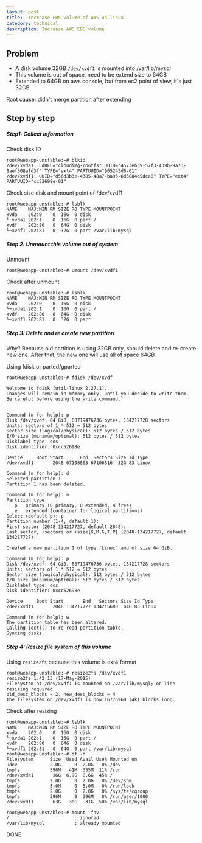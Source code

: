 ```yaml
---
layout: post
title:  Increase EBS volume of AWS on linux
category: technical 
description: Increase AWS EBS volume
---
```


## Problem

- A disk volume 32GB `/dev/xvdf1` is mounted into /var/lib/mysql
- This volume is out of space, need to be extend size to 64GB
- Extended to 64GB on aws console, but from ec2 point of view, it's just 32GB

Root cause: didn't merge partition after extending

<!--description-->

## Step by step

##### Step1: Collect information

Check disk ID
```
root@webapp-unstable:~# blkid
/dev/xvda1: LABEL="cloudimg-rootfs" UUID="4573eb39-57f3-439b-9a73-8aef508afd3f" TYPE="ext4" PARTUUID="965243d6-01"
/dev/xvdf1: UUID="d56d3b3e-4385-48a7-ba95-6d3884d5dca8" TYPE="ext4" PARTUUID="cc52698e-01"
```

Check size disk and mount point of /dev/xvdf1
```
root@webapp-unstable:~# lsblk
NAME    MAJ:MIN RM SIZE RO TYPE MOUNTPOINT
xvda    202:0    0  16G  0 disk
└─xvda1 202:1    0  16G  0 part /
xvdf    202:80   0  64G  0 disk
└─xvdf1 202:81   0  32G  0 part /var/lib/mysql
```

##### Step 2: Unmount this volume out of system 

Unmount
```
root@webapp-unstable:~# umount /dev/xvdf1
```

Check after unmount
```
root@webapp-unstable:~# lsblk
NAME    MAJ:MIN RM SIZE RO TYPE MOUNTPOINT
xvda    202:0    0  16G  0 disk
└─xvda1 202:1    0  16G  0 part /
xvdf    202:80   0  64G  0 disk
└─xvdf1 202:81   0  32G  0 part
```

##### Step 3: Delete and re create new partition

Why? Because old partition is using 32GB only, should delete and re-create new one. After that, the new one will use all of space 64GB

Using fdisk or parted/gparted
```
root@webapp-unstable:~# fdisk /dev/xvdf

Welcome to fdisk (util-linux 2.27.1).
Changes will remain in memory only, until you decide to write them.
Be careful before using the write command.


Command (m for help): p
Disk /dev/xvdf: 64 GiB, 68719476736 bytes, 134217728 sectors
Units: sectors of 1 * 512 = 512 bytes
Sector size (logical/physical): 512 bytes / 512 bytes
I/O size (minimum/optimal): 512 bytes / 512 bytes
Disklabel type: dos
Disk identifier: 0xcc52698e

Device     Boot Start      End  Sectors Size Id Type
/dev/xvdf1       2048 67108863 67106816  32G 83 Linux

Command (m for help): d
Selected partition 1
Partition 1 has been deleted.

Command (m for help): n
Partition type
   p   primary (0 primary, 0 extended, 4 free)
   e   extended (container for logical partitions)
Select (default p): p
Partition number (1-4, default 1):
First sector (2048-134217727, default 2048):
Last sector, +sectors or +size{K,M,G,T,P} (2048-134217727, default 134217727):

Created a new partition 1 of type 'Linux' and of size 64 GiB.

Command (m for help): p
Disk /dev/xvdf: 64 GiB, 68719476736 bytes, 134217728 sectors
Units: sectors of 1 * 512 = 512 bytes
Sector size (logical/physical): 512 bytes / 512 bytes
I/O size (minimum/optimal): 512 bytes / 512 bytes
Disklabel type: dos
Disk identifier: 0xcc52698e

Device     Boot Start       End   Sectors Size Id Type
/dev/xvdf1       2048 134217727 134215680  64G 83 Linux

Command (m for help): w
The partition table has been altered.
Calling ioctl() to re-read partition table.
Syncing disks.
```

##### Step 4: Resize file system of this volume

Using `resize2fs` because this volume is ext4 format
```
root@webapp-unstable:~# resize2fs /dev/xvdf1
resize2fs 1.42.13 (17-May-2015)
Filesystem at /dev/xvdf1 is mounted on /var/lib/mysql; on-line resizing required
old_desc_blocks = 2, new_desc_blocks = 4
The filesystem on /dev/xvdf1 is now 16776960 (4k) blocks long.
```

Check after resizing
```
root@webapp-unstable:~# lsblk
NAME    MAJ:MIN RM SIZE RO TYPE MOUNTPOINT
xvda    202:0    0  16G  0 disk
└─xvda1 202:1    0  16G  0 part /
xvdf    202:80   0  64G  0 disk
└─xvdf1 202:81   0  64G  0 part /var/lib/mysql
root@webapp-unstable:~# df -h
Filesystem      Size  Used Avail Use% Mounted on
udev            2.0G     0  2.0G   0% /dev
tmpfs           396M   41M  355M  11% /run
/dev/xvda1       16G  6.9G  8.6G  45% /
tmpfs           2.0G     0  2.0G   0% /dev/shm
tmpfs           5.0M     0  5.0M   0% /run/lock
tmpfs           2.0G     0  2.0G   0% /sys/fs/cgroup
tmpfs           396M     0  396M   0% /run/user/1000
/dev/xvdf1       63G   30G   31G  50% /var/lib/mysql

root@webapp-unstable:~# mount -fav
/                        : ignored
/var/lib/mysql           : already mounted
```

DONE